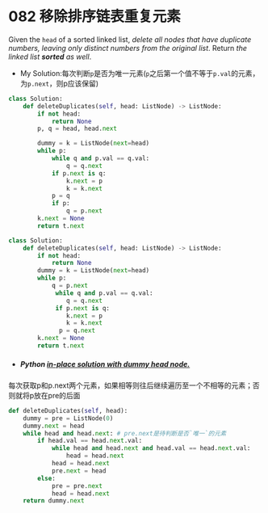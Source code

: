 # 082 移除排序链表重复元素

Given the `head` of a sorted linked list, *delete all nodes that have duplicate numbers, leaving only distinct numbers from the original list*. Return *the linked list **sorted** as well*.



* My Solution:每次判断`p`是否为唯一元素(`p`之后第一个值不等于``p.val``的元素，为`p.next`，则p应该保留)

```python
class Solution:
    def deleteDuplicates(self, head: ListNode) -> ListNode:
        if not head:
            return None
        p, q = head, head.next

        dummy = k = ListNode(next=head)
        while p:
            while q and p.val == q.val:
                q = q.next
            if p.next is q:
                k.next = p
                k = k.next
            p = q
            if p:
                q = p.next
        k.next = None
        return t.next
```

```python
class Solution:
    def deleteDuplicates(self, head: ListNode) -> ListNode:
        if not head:
            return None
        dummy = k = ListNode(next=head)
        while p:
			q = p.next
        	 while q and p.val == q.val:
             	q = q.next
        	 if p.next is q:
                k.next = p
                k = k.next
              p = q.next
        k.next = None
        return t.next
```







* ##### Python [in-place solution with dummy head node.](https://leetcode.com/problems/remove-duplicates-from-sorted-list-ii/discuss/28336/Python-in-place-solution-with-dummy-head-node.)

每次获取p和p.next两个元素，如果相等则往后继续遍历至一个不相等的元素；否则就将p放在pre的后面

```python
def deleteDuplicates(self, head):
    dummy = pre = ListNode(0)
    dummy.next = head
    while head and head.next: # pre.next是待判断是否`唯一`的元素
        if head.val == head.next.val:
            while head and head.next and head.val == head.next.val:
                head = head.next
            head = head.next
            pre.next = head
        else:
            pre = pre.next
            head = head.next
    return dummy.next
```

